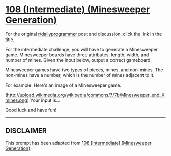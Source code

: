 # [108 (Intermediate) (Minesweeper Generation)](https://www.reddit.com/r/dailyprogrammer/comments/126905/10272012_challenge_108_intermediate_minesweeper/)

For the original [r/dailyprogrammer](https://www.reddit.com/r/dailyprogrammer/) post and discussion, click the link in the title.

For the intermediate challenge, you will have to generate a Minesweeper game.  Minesweeper boards have three attributes, length, width, and number of mines.  Given the input below, output a correct gameboard.

Minesweeper games have two types of pieces, mines, and non-mines.  The non-mines have a number, which is the number of mines adjacent to it.  

For example: Here's an image of a Minesweeper game.

(http://upload.wikimedia.org/wikipedia/commons/7/7b/Minesweeper_end_Kmines.png)
Your input is...

Good luck and have fun!


----
## **DISCLAIMER**
This prompt has been adapted from [108 [Intermediate] (Minesweeper Generation)](https://www.reddit.com/r/dailyprogrammer/comments/126905/10272012_challenge_108_intermediate_minesweeper/
)
